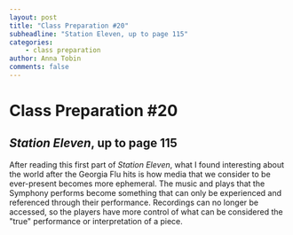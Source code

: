 ```yaml
---
layout: post
title: "Class Preparation #20"
subheadline: "Station Eleven, up to page 115"
categories:
    - class preparation 
author: Anna Tobin
comments: false
---
```


# Class Preparation #20
## *Station Eleven*, up to page 115

After reading this first part of *Station Eleven*, what I found interesting about the world after the Georgia Flu hits is how media that we consider to be ever-present becomes more ephemeral. The music and plays that the Symphony performs become something that can only be experienced and referenced through their performance. Recordings can no longer be accessed, so the players have more control of what can be considered the "true" performance or interpretation of a piece. 
